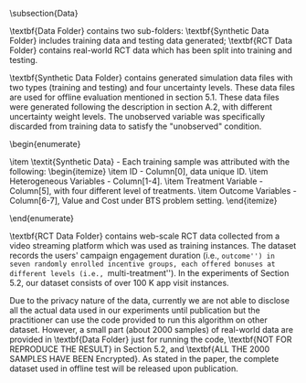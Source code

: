 
\subsection{Data}

\textbf{Data Folder} contains two sub-folders: \textbf{Synthetic Data Folder} includes training data and testing data generated; \textbf{RCT Data Folder} contains real-world RCT data which has been split into training and testing.

\textbf{Synthetic Data Folder} contains generated simulation data files with two types (training and testing) and four uncertainty levels. These data files are used for offline evaluation mentioned in section 5.1. These data files were generated following the description in section A.2, with different uncertainty weight levels. The unobserved variable was specifically discarded from training data to satisfy the "unobserved" condition.


\begin{enumerate}

\item \textit{Synthetic Data} - Each training sample was attributed with the following:
\begin{itemize}
\item  ID - Column[0], data unique ID.
\item  Heterogeneous Variables - Column[1-4].
\item  Treatment Variable - Column[5], with four different level of treatments.
\item  Outcome Variables - Column[6-7], Value and Cost under BTS problem setting.
\end{itemize}

\end{enumerate}

\textbf{RCT Data Folder} contains web-scale RCT data collected from a video streaming platform which was used as training instances. The dataset records the users' campaign engagement duration (i.e., ``outcome'') in seven randomly enrolled incentive groups, each offered bonuses at different levels (i.e., ``multi-treatment''). In the experiments of Section 5.2, our dataset consists of over 100 K app visit instances. 

Due to the privacy nature of the data, currently we are not able to disclose all the actual data used in our experiments until publication but the practitioner can use the code provided to run this algorithm on other dataset. 
However, a small part (about 2000 samples) of real-world data are provided in \textbf{Data Folder} just for running the code, \textbf{NOT FOR REPRODUCE THE RESULT} in Section 5.2, and \textbf{ALL THE 2000 SAMPLES HAVE BEEN Encrypted}. As stated in the paper, the complete dataset used in offline test will be released upon publication.
